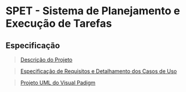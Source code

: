 # SPET - Sistema de Planejamento e Execução de Tarefas


## Especificação

> [Descrição do Projeto](https://docs.google.com/document/d/1J18OYGL7uJPMUW9IihpIHnEmEhQ-AZItnHt67w3WWKc/edit?usp=sharing)

> [Especificação de Requisitos e Detalhamento dos Casos de Uso](https://docs.google.com/document/d/1eOx_gvoRRv1nkQRk4hcGadL3HsF1P7lqR720RDkG0k0/edit?usp=sharing)

> [Projeto UML do Visual Padigm](https://drive.google.com/file/d/0B_gyJGh5AT1dQjlmRXo1NU1IeEE/view?usp=sharing)
